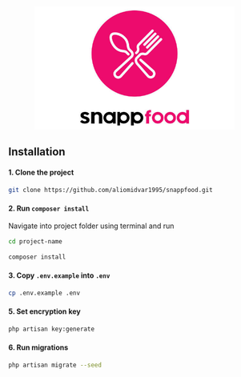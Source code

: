 <p align="center"><img src="/public/images/snappfood.jpg" width="400" alt="Snapp Food"></p>


## Installation

#### 1. Clone the project
```bash
git clone https://github.com/aliomidvar1995/snappfood.git
```

#### 2. Run `composer install`
Navigate into project folder using terminal and run

```bash
cd project-name
```
```bash
composer install
```

#### 3. Copy `.env.example` into `.env`

```bash
cp .env.example .env
```

#### 5. Set encryption key

```bash
php artisan key:generate
```

#### 6. Run migrations

```bash
php artisan migrate --seed
```
